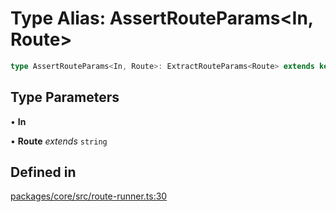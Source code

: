 # Type Alias: AssertRouteParams\<In, Route\>

```ts
type AssertRouteParams<In, Route>: ExtractRouteParams<Route> extends keyof In ? unknown : ["Error: Route parameters", ExtractRouteParams<Route>, "not in", keyof In];
```

## Type Parameters

• **In**

• **Route** *extends* `string`

## Defined in

[packages/core/src/route-runner.ts:30](https://github.com/vramework/vramework/blob/effbb4c429219b23928f1b1f0fcdb2fd3899355c/packages/core/src/route-runner.ts#L30)
